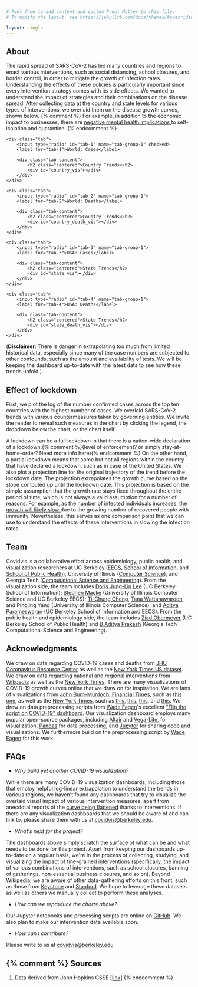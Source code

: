 ```yaml
---
# Feel free to add content and custom Front Matter to this file.
# To modify the layout, see https://jekyllrb.com/docs/themes/#overriding-theme-defaults

layout: single
---
```


About
-----
The rapid spread of SARS-CoV-2 has led many countries and regions to enact various interventions, such as social
distancing, school closures, and border control, in order to mitigate the growth of infection rates. Understanding the effects
of these policies is particularly important since every intervention strategy comes with its side effects.
We wanted to understand the impact of strategies and their combinations on the disease spread.
After collecting data at the country and state levels for various types of interventions, we overlaid
them on the disease growth curves, shown below.
{% comment %}
For example, in addition to the economic impact to businesses, there are
<a href="https://www.thelancet.com/journals/lancet/article/PIIS0140-6736(20)30460-8/fulltext">
negative mental health implications
</a> to self-isolation and quarantine.
{% endcomment %}

<div class="tabs">

    <div class="tab">
        <input type="radio" id="tab-1" name="tab-group-1" checked>
        <label for="tab-1">World: Cases</label>

        <div class="tab-content">
            <h2 class="centered">Country Trends</h2>
            <div id="country_vis"></div>
        </div>
    </div>
    
    <div class="tab">
        <input type="radio" id="tab-2" name="tab-group-1">
        <label for="tab-2">World: Deaths</label>

        <div class="tab-content">
            <h2 class="centered">Country Trends</h2>
            <div id="country_death_vis"></div>
        </div>
    </div>

    <div class="tab">
        <input type="radio" id="tab-3" name="tab-group-1">
        <label for="tab-3">USA: Cases</label>

        <div class="tab-content">
            <h2 class="centered">State Trends</h2>
            <div id="state_vis"></div>
        </div>
    </div>

    <div class="tab">
        <input type="radio" id="tab-4" name="tab-group-1">
        <label for="tab-4">USA: Deaths</label>

        <div class="tab-content">
            <h2 class="centered">State Trends</h2>
            <div id="state_death_vis"></div>
        </div>
    </div>

</div>
(<b>Disclaimer</b>: There is danger in
extrapolating too much from limited historical data, especially since many of the case numbers are subjected to
other confounds, such as the amount and availability of tests. We will be keeping the dashboard up-to-date with
the latest data to see how these trends unfold.)

<h2 id="lockdown_section">Effect of lockdown</h2>
<p>
    First, we plot the log of the number confirmed cases across the top ten countries with the highest number of cases. We
    overlaid SARS-CoV-2 trends with various countermeasures taken by governing entities. We invite the reader to reveal
    such measures in the chart by clicking the legend, the dropdown below the chart, or the chart itself.
</p>


<p>
    A lockdown can be a full lockdown in that there is a nation-wide declaration of a lockdown.{% comment %}(level of enforcement? or simply stay-at-home-order? Need more info here){% endcomment %}
    On the other hand, a partial lockdown means that some but not all
    regions within the country that have declared a lockdown, such as in case of the United States. We also plot a
    projection line for the original trajectory of the trend before the lockdown date. The projection extrapolates the
    growth curve based on the slope computed up until the lockdown date. This projection is based on the simple
    assumption that the growth rate stays fixed throughout the entire period of time, which is not always a valid
    assumption for a number of reasons. For example, as the number of infected individuals increases, the
    <a href="https://www.washingtonpost.com/graphics/2020/world/corona-simulator/">
    growth will likely slow
    </a>
    due to the growing number of recovered people with immunity. Nevertheless, this serves as one comparison point that
    we can use to understand the effects of these interventions in slowing the infection rates.
</p>


Team
----
Covidvis is a collaborative effort across epidemiology, public health, and visualization researchers at UC Berkeley ([EECS](https://eecs.berkeley.edu/), [School of Information](https://www.ischool.berkeley.edu/), and [School of Public Health](https://publichealth.berkeley.edu/)), University of Illinois ([Computer Science](https://www.cs.illinois.edu/)), and Georgia Tech ([Computational Science and Engineering](https://cse.gatech.edu/)). 
From the visualization side, the team includes [Doris Jung-Lin Lee](http://dorisjunglinlee.com/) (UC Berkeley School of Information); [Stephen Macke](https://smacke.net/) (University of Illinois Computer Science and UC Berkeley EECS); [Ti-Chung Cheng](https://tichung.com/), [Tana Wattanawaroon](https://www.linkedin.com/in/tanawattanawaroon/), and Pingjing Yang (University of Illinois Computer Science); and [Aditya Parameswaran](https://people.eecs.berkeley.edu/~adityagp/) (UC Berkeley School of Information and EECS).
From the public health and epidemiology side, the team includes [Ziad Obermeyer](https://publichealth.berkeley.edu/people/ziad-obermeyer/) (UC Berkeley School of Public Health) and [B Aditya Prakash](http://www.cc.gatech.edu/~badityap) (Georgia Tech Computational Science and Engineering).

Acknowledgments
----------------
We draw on data regarding COVID-19 cases and deaths from [JHU Coronavirus Resource Center](https://coronavirus.jhu.edu/data) as well as the [New York Times US dataset](https://github.com/nytimes/covid-19-data).  We draw on data regarding national and regional interventions from [Wikpedia](https://en.wikipedia.org/wiki/National_responses_to_the_2019%E2%80%9320_coronavirus_pandemic) as well as the [New York Times](https://github.com/nytimes/covid-19-data). 
There are many visualizations of COVID-19 growth curves online that we draw on for inspiration. We are fans of visualizations from [John Burn-Murdoch, Financial Times](https://www.ft.com/john-burn-murdoch), such as [this one](https://www.ft.com/coronavirus-latest), as well as the [New York Times](https://www.nytimes.com/news-event/coronavirus), such as [this](https://www.nytimes.com/interactive/2020/04/06/us/coronavirus-deaths-united-states.html), [this](https://www.nytimes.com/interactive/2020/world/coronavirus-maps.html), [this](https://www.nytimes.com/interactive/2020/04/03/upshot/coronavirus-metro-area-tracker.html), and [this](https://www.nytimes.com/interactive/2020/us/coronavirus-stay-at-home-order.html). We drew on data preprocessing scripts from [Wade Fagen](https://waf.cs.illinois.edu/)'s excellent ["Flip the script on COVID-19" dashboard](http://91-divoc.com/). 
Our visualization dashboard employs many popular open-source packages, including
[Altair](https://altair-viz.github.io/) and [Vega-Lite](https://vega.github.io/vega-lite/), for visualization,
[Pandas](https://pandas.pydata.org/) for data processing, and [Jupyter](https://jupyter.org/) for sharing code and visualizations. 
We furthermore build on the preprocessing script by
[Wade Fagen](https://github.com/wadefagen/91-DIVOC/blob/master/pages/covid-visualization/processData.py)
for this work.

FAQs
----
- *Why build yet another COVID-19 visualization?*

While there are many COVID-19 visualization dashboards, including those that employ helpful log-linear extrapolation to understand the trends in various regions, we haven't found any dashboards that try to visualize the overlaid visual impact of various intervention measures, apart from anecdotal reports of the [curve being flattened](https://www.nytimes.com/article/flatten-curve-coronavirus.html) thanks to interventions. If there are any visualization dashboards that we should be aware of and can link to, please share them with us at [covidvis@berkeley.edu](mailto:covidvis@berkeley.edu).

- *What's next for the project?*

The dashboards above simply scratch the surface of what can be and what needs to be done for this project. Apart from keeping our dashboards up-to-date on a regular basis, we're in the process of collecting, studying, and visualizing the impact of fine-grained interventions (specifically, the impact of various combinations of interventions, such as school closures, banning of gatherings, non-essential business closures, and so on). Beyond Wikipedia, we are aware of other data-gathering efforts on this front, such as those from [Keystone](https://www.keystonestrategy.com/coronavirus-covid19-intervention-dataset-model/) and [Stanford](https://socialdistancing.stanford.edu/). We hope to leverage these datasets as well as others we manually collect to perform these analyses. 

- *How can we reproduce the charts above?*

Our Jupyter notebooks and processing scripts are online on [GitHub](https://github.com/covidvis/covid19-vis). We also plan to make our intervention data available soon.

- *How can I contribute?* 

Please write to us at [covidvis@berkeley.edu](mailto:covidvis@berkeley.edu)

{% comment %}
Sources
-------
1. Data derived from John Hopkins CSSE [[link]](https://github.com/CSSEGISandData/COVID-19)
{% endcomment %}
